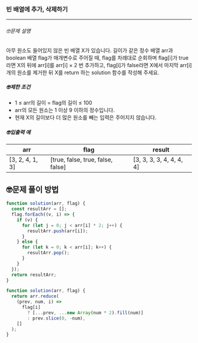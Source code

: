 ### 빈 배열에 추가, 삭제하기

---

###### 🤓문제 설명

아무 원소도 들어있지 않은 빈 배열 X가 있습니다. 길이가 같은 정수 배열 arr과 boolean 배열 flag가 매개변수로 주어질 때, flag를 차례대로 순회하며 flag[i]가 true라면 X의 뒤에 arr[i]를 arr[i] × 2 번 추가하고, flag[i]가 false라면 X에서 마지막 arr[i]개의 원소를 제거한 뒤 X를 return 하는 solution 함수를 작성해 주세요.

##### 🤓제한 조건

- 1 ≤ arr의 길이 = flag의 길이 ≤ 100
- arr의 모든 원소는 1 이상 9 이하의 정수입니다.
- 현재 X의 길이보다 더 많은 원소를 빼는 입력은 주어지지 않습니다.

##### 🤓입출력 예

| arr             | flag                              | result                   |
| --------------- | --------------------------------- | ------------------------ |
| [3, 2, 4, 1, 3] | [true, false, true, false, false] | [3, 3, 3, 3, 4, 4, 4, 4] |

## 🤓문제 풀이 방법

```javascript
function solution(arr, flag) {
  const resultArr = [];
  flag.forEach((v, i) => {
    if (v) {
      for (let j = 0; j < arr[i] * 2; j++) {
        resultArr.push(arr[i]);
      }
    } else {
      for (let k = 0; k < arr[i]; k++) {
        resultArr.pop();
      }
    }
  });
  return resultArr;
}
```

```javascript
function solution(arr, flag) {
  return arr.reduce(
    (prev, num, i) =>
      flag[i]
        ? [...prev, ...new Array(num * 2).fill(num)]
        : prev.slice(0, -num),
    []
  );
}
```
